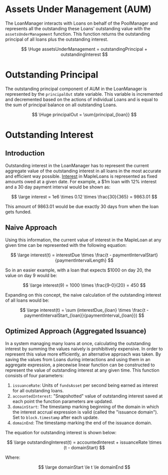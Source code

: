 # Assets Under Management (AUM)

The LoanManager interacts with Loans on behalf of the PoolManager and represents all the outstanding these Loans' outstanding value with the `assetsUnderManagement` function. This function returns the outstanding principal of all loans plus the outstanding interest.

$$ \Huge assetsUnderManagement = outstandingPrincipal + outstandingInterest $$

# Outstanding Principal

The outstanding principal component of AUM in the LoanManager is represented by the `principalOut` state variable. This variable is incremented and decremented based on the actions of individual Loans and is equal to the sum of principal balance on all outstanding Loans.

$$ \Huge principalOut = \sum{principal_{loan}} $$

# Outstanding Interest

## Introduction

Outstanding interest in the LoanManager has to represent the current aggregate value of the outstanding interest in all loans in the most accurate and efficient way possible. [Interest](https://github.com/maple-labs/maple-core-v2/wiki/Loans/_edit#amortization-calculation) in MapleLoans is represented as fixed amounts owed at a given date. For example, a $1m loan with 12% interest and a 30 day payment interval would be shown as:

$$ \large interest = 1e6 \times 0.12 \times \frac{30}{365} = 9863.01 $$ 

This amount of $9863.01$ would be due exactly 30 days from when the loan gets funded. 

## Naive Approach

Using this information, the current value of interest in the MapleLoan at any given time can be represented with the following equation:

$$ \large interest(t) = interestDue \times \frac{t - paymentIntervalStart}{paymentIntervalLength} $$

So in an easier example, with a loan that expects $1000 on day 20, the value on day 9 would be:

$$ \large interest(9) = 1000 \times \frac{9-0}{20} = 450 $$

Expanding on this concept, the naive calculation of the outstanding interest of all loans would be:

$$ \large interest(t) = \sum (interestDue_{loan} \times \frac{t - paymentIntervalStart_{loan}}{paymentInterval_{loan}}) $$

## Optimized Approach (Aggregated Issuance)

In a system managing many loans at once, calculating the outstanding interest by summing the values naively is prohibitively expensive. In order to represent this value more efficiently, an alternative approach was taken. By saving the values from Loans during interactions and using them in an aggregate expression, a piecewise linear function can be constructed to represent the value of outstanding interest at any given time. This function consists of four parameters:
1. `issuanceRate`: Units of `fundsAsset` per second being earned as interest for all outstanding loans.
2. `accountedInterest`: "Snapshotted" value of outstanding interest saved at each point the function parameters are updated.
3. `domainStart`: The timestamp marking beginning of the domain in which the interest accrual expression is valid (called the "issuance domain"). Set to `block.timestamp` after each update.
4. `domainEnd`: The timestamp marking the end of the issuance domain.

The equation for outstanding interest is shown below:

$$ \large outstandingInterest(t) = accountedInterest + issuanceRate \times (t - domainStart) $$

Where:

$$ \large domainStart \le t \le domainEnd $$
